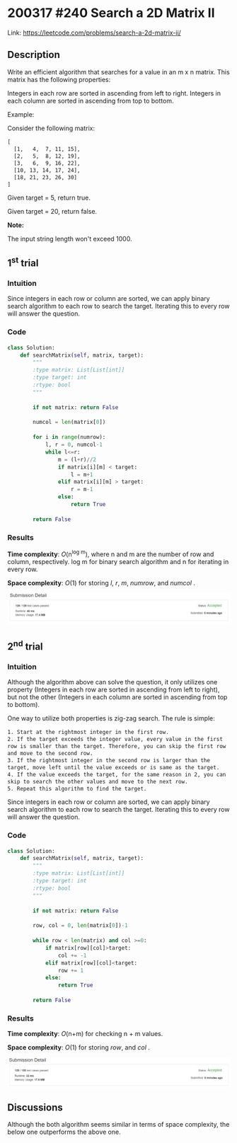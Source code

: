 # 200317 #240 Search a 2D Matrix II
Link: https://leetcode.com/problems/search-a-2d-matrix-ii/

## Description
Write an efficient algorithm that searches for a value in an m x n matrix. This matrix has the following properties:

Integers in each row are sorted in ascending from left to right.
Integers in each column are sorted in ascending from top to bottom.

Example:

Consider the following matrix:

    [
      [1,   4,  7, 11, 15],
      [2,   5,  8, 12, 19],
      [3,   6,  9, 16, 22],
      [10, 13, 14, 17, 24],
      [18, 21, 23, 26, 30]
    ]
    
Given target = 5, return true.

Given target = 20, return false.
 

**Note:**

The input string length won't exceed 1000.

## 1<sup>st</sup> trial

### Intuition
Since integers in each row or column are sorted, we can apply binary search algorithm to each row to search the target. Iterating this to every row will answer the question.

### Code
```python
class Solution:
    def searchMatrix(self, matrix, target):
        """
        :type matrix: List[List[int]]
        :type target: int
        :rtype: bool
        """
        
        if not matrix: return False
        
        numcol = len(matrix[0])
        
        for i in range(numrow):
            l, r = 0, numcol-1
            while l<=r:
                m = (l+r)//2
                if matrix[i][m] < target:
                    l = m+1
                elif matrix[i][m] > target:
                    r = m-1
                else:
                    return True
                        
        return False
```

### Results
**Time complexity**: *O*(n<sup>log m</sup>), where n and m are the number of row and column, respectively. log m for binary search algorithm and n for iterating in every row.

**Space complexity**: *O*(1) for storing *l*, *r*, *m*, *numrow*, and *numcol* .

![1st trial](https://github.com/minyookim/DailyCoding/blob/master/200317%20%23240%20Search%20a%202D%20Matrix%20II/1st%20trial.PNG)

## 2<sup>nd</sup> trial

### Intuition
Although the algorithm above can solve the question, it only utilizes one property (Integers in each row are sorted in ascending from left to right), but not the other (Integers in each column are sorted in ascending from top to bottom).

One way to utilize both properties is zig-zag search. The rule is simple:

    1. Start at the rightmost integer in the first row.
    2. If the target exceeds the integer value, every value in the first row is smaller than the target. Therefore, you can skip the first row and move to the second row.
    3. If the rightmost integer in the second row is larger than the target, move left until the value exceeds or is same as the target.
    4. If the value exceeds the target, for the same reason in 2, you can skip to search the other values and move to the next row.
    5. Repeat this algorithm to find the target.
Since integers in each row or column are sorted, we can apply binary search algorithm to each row to search the target. Iterating this to every row will answer the question.

### Code
```python
class Solution:
    def searchMatrix(self, matrix, target):
        """
        :type matrix: List[List[int]]
        :type target: int
        :rtype: bool
        """
        
        if not matrix: return False
        
        row, col = 0, len(matrix[0])-1
        
        while row < len(matrix) and col >=0:
            if matrix[row][col]>target:
                col += -1
            elif matrix[row][col]<target:
                row += 1
            else:
                return True

        return False
```

### Results
**Time complexity**: *O*(n+m) for checking n + m values.

**Space complexity**: *O*(1) for storing *row*, and *col* .

![2nd trial](https://github.com/minyookim/DailyCoding/blob/master/200317%20%23240%20Search%20a%202D%20Matrix%20II/2nd%20trial.PNG)

## Discussions
Although the both algorithm seems similar in terms of space complexity, the below one outperforms the above one.
